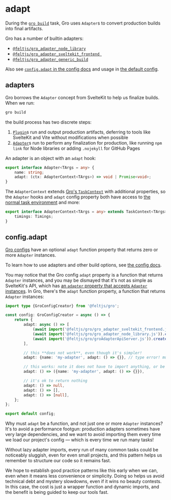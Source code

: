 # adapt

During the [`gro build`](build.md) task,
Gro uses `Adapter`s to convert production builds into final artifacts.

Gro has a number of builtin adapters:

- [`@feltjs/gro_adapter_node_library`](../adapt/gro_adapter_node_library.ts)
- [`@feltjs/gro_adapter_sveltekit_frontend `](../adapt/gro_adapter_sveltekit_frontend.ts)
- [`@feltjs/gro_adapter_generic_build`](../adapt/gro_adapter_generic_build.ts)

Also see [`config.adapt` in the config docs](config.md#adapt)
and usage in [the default config](../config/gro.config.default.ts).

## adapters

Gro borrows the `Adapter` concept from SvelteKit to help us finalize builds.
When we run:

```bash
gro build
```

the build process has two discrete steps:

1. [`Plugin`](../plugin/plugin.ts)s run and output production artifacts,
   deferring to tools like SvelteKit and Vite without modifications when possible
2. [`Adapter`](../adapt/adapt.ts)s run to perform any finalization for production,
   like running `npm link` for Node libraries or adding `.nojekyll` for GitHub Pages

An adapter is an object with an `adapt` hook:

```ts
export interface Adapter<TArgs = any> {
	name: string;
	adapt: (ctx: AdapterContext<TArgs>) => void | Promise<void>;
}
```

The `AdapterContext` extends
[Gro's `TaskContext`](../task/README.md#user-content-types-task-and-taskcontext)
with additional properties,
so the `Adapter` hooks and `adapt` config property both have access to
[the normal task environment](../task/README.md) and more:

```ts
export interface AdapterContext<TArgs = any> extends TaskContext<TArgs> {
	timings: Timings;
}
```

## config.adapt

[Gro configs](config.md) have an optional `adapt` function property
that returns zero or more `Adapter` instances.

To learn how to use adapters and other build options, see [the config docs](config.md).

You may notice that the Gro config `adapt` property is a function that returns `Adapter` instances,
and you may be dismayed that it's not as simple as SvelteKit's API, which has
[an `adapter` property that accepts `Adapter` instances](https://kit.svelte.dev/docs#adapters).
In Gro, there's the `adapt` function property,
a function that returns `Adapter` instances:

```ts
import type {GroConfigCreator} from '@feltjs/gro';

const config: GroConfigCreator = async () => {
	return {
		adapt: async () => [
			(await import('@feltjs/gro/gro_adapter_sveltekit_frontend.js')).create_adapter(),
			(await import('@feltjs/gro/gro_adapter_node_library.js')).create_adapter(),
			(await import('@feltjs/gro/groAdapterApiServer.js')).create_adapter(),
		],

		// this **does not work**, even though it's simpler!
		adapt: {name: 'my-adapter', adapt: () => {}}, // type error! must be a function or undefined

		// this works: note it does not have to import anything, or be async:
		adapt: () => ({name: 'my-adapter', adapt: () => {}}),

		// it's ok to return nothing
		adapt: () => null,
		adapt: () => [],
		adapt: () => [null],
	};
};

export default config;
```

Why must `adapt` be a function, and not just one or more `Adapter` instances?
It's to avoid a performance footgun:
production adapters sometimes have very large dependencies,
and we want to avoid importing them every time we load our project's config —
which is every time we run many tasks!

Without lazy adapter imports, every run of many common tasks could be noticeably sluggish,
even for even small projects,
and this pattern helps us remember to structure our code so it remains fast.

We hope to establish good practice patterns like this early when we can,
even when it means less convenience or simplicity.
Doing so helps us avoid technical debt and mystery slowdowns, even if it wins no beauty contests.
In this case, the cost is just a wrapper function and dynamic imports,
and the benefit is being guided to keep our tools fast.
